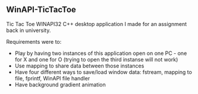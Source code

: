 ## WinAPI-TicTacToe
Tic Tac Toe WINAPI32 C++ desktop application I made for an assignment back in university. 

Requirements were to:
- Play by having two instances of this application open on one PC - one for X and one for O (trying to open the third instanse will not work)
- Use mapping to share data between those instances
- Have four different ways to save/load window data: fstream, mapping to file, fprintf, WinAPI file handler
- Have background gradient animation
